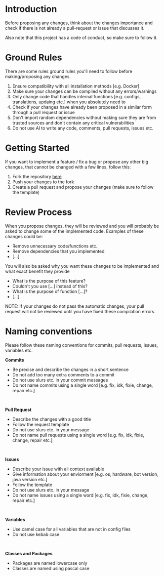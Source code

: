 # Introduction
Before proposing any changes, think about the changes importance and check if there is not already a pull-request or issue that discusses it.

Also note that this project has a code of conduct, so make sure to follow it.

# Ground Rules
There are some rules ground rules you'll need to follow before making/proposing any changes.

1. Ensure compatibility with all installation methods [e.g. Docker]
2. Make sure your changes can be compiled without any errors/warnings
3. Only change code that handles internal functions [e.g. configs, translations, updaing etc.] when you absolutely need to
4. Check if your changes have already been proposed in a similar form through a pull request or issue
5. Don't import random dependencies without making sure they are from trusted sources and don't contain any critical vulnerabilities
6. Do not use AI to write any code, comments, pull requests, issues etc.

# Getting Started
If you want to implement a feature / fix a bug or propose any other big changes, that cannot be changed with a few lines, follow this:

1. Fork the repository [here](https://github.com/Vxrpenter/SCPToolsBot/fork)
2. Push your changes to the fork
3. Create a pull request and propose your changes (make sure to follow the template)

# Review Process
When you propose changes, they will be reviewed and you will probably be asked to change some of the implemented code. Examples of these changes could be:
* Remove unnecessary code/functions etc.
* Remove dependencies that you implemented
* [...]

You will also be asked why you want these changes to be implemented and what exact benefit they provide
* What is the purpose of this feature?
* Couldn't you use [...] instead of this?
* What is the purpose of function [...]?
* [...]

NOTE: If your changes do not pass the automatic changes, your pull request will not be reviewed until you have fixed these compilation errors.

# Naming conventions
Please follow these naming conventions for commits, pull requests, issues, variables etc.

**Commits**
* Be precise and describe the changes in a short sentence
* Do not add too many extra comments to a commit
* Do not use slurs etc. in your commit messages
* Do not name commits using a single word [e.g. fix, idk, fixie, change, repair etc.]

<br/>

**Pull Request**
* Describe the changes with a good title
* Follow the request template
* Do not use slurs etc. in your message
* Do not name pull requests using a single word [e.g. fix, idk, fixie, change, repair etc.]

<br/>

**Issues**
* Describe your issue with all context available
* Give information about your enviorment [e.g. os, hardware, bot version, java version etc.]
* Follow the template
* Do not use slurs etc. in your message
* Do not name issues using a single word [e.g. fix, idk, fixie, change, repair etc.]

<br/>

**Variables**
* Use camel case for all variables that are not in config files
* Do not use kebab case

<br/>

**Classes and Packages**
* Packages are named lowercase only
* Classes are named using pascal case
